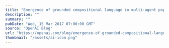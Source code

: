 ```yaml
---
title: "Emergence of grounded compositional language in multi-agent populations"
description: ""
summary: ""
pubDate: "Wed, 15 Mar 2017 07:00:00 GMT"
source: "OpenAI Blog"
url: "https://openai.com/blog/emergence-of-grounded-compositional-language-in-multi-agent-populations"
thumbnail: "/assets/ai-icon.png"
---
```



